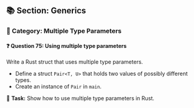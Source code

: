 ## 📚 Section: Generics  
### 🔹 Category: Multiple Type Parameters  
#### ❓ Question 75: Using multiple type parameters

Write a Rust struct that uses multiple type parameters.

- Define a struct `Pair<T, U>` that holds two values of possibly different types.
- Create an instance of `Pair` in `main`.

🔧 **Task:** Show how to use multiple type parameters in Rust.
